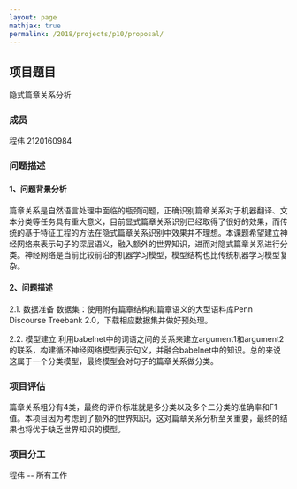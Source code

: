 ```yaml
---
layout: page
mathjax: true
permalink: /2018/projects/p10/proposal/
---
```


## 项目题目 
隐式篇章关系分析

### 成员
程伟 2120160984

### 问题描述

#### 1、问题背景分析
篇章关系是自然语言处理中面临的瓶颈问题，正确识别篇章关系对于机器翻译、文本分类等任务具有重大意义，目前显式篇章关系识别已经取得了很好的效果，而传统的基于特征工程的方法在隐式篇章关系识别中效果并不理想。本课题希望建立神经网络来表示句子的深层语义，融入额外的世界知识，进而对隐式篇章关系进行分类。神经网络是当前比较前沿的机器学习模型，模型结构也比传统机器学习模型复杂。

#### 2、问题描述

2.1. 数据准备
数据集：使用附有篇章结构和篇章语义的大型语料库Penn Discourse Treebank 2.0，下载相应数据集并做好预处理。

2.2. 模型建立
利用babelnet中的词语之间的关系来建立argument1和argument2的联系，构建循环神经网络模型表示句义，并融合babelnet中的知识。总的来说这属于一个分类模型，最终模型会对句子的篇章关系做分类。

### 项目评估
篇章关系粗分有4类，最终的评价标准就是多分类以及多个二分类的准确率和F1值。本项目因为考虑到了额外的世界知识，这对篇章关系分析至关重要，最终的结果也将优于缺乏世界知识的模型。

### 项目分工
程伟 -- 所有工作
